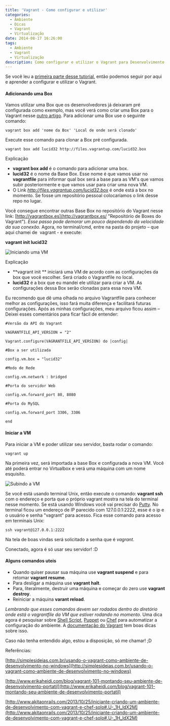 ```yaml
---
title: 'Vagrant - Como configurar e utilizar'
categories:
  - Ambiente
  - Dicas
  - Vagrant
  - Virtualização
date: 2014-08-17 16:26:00
tags:
  - Ambiente
  - Vagrant
  - Virtualização
description: Como configurar e utilizar o Vagrant para Desenvolvimento
---
```


Se você leu a [primeira parte desse tutorial](/posts/vagrant-introducao-instalacao/ "Crie e compartilhe ambientes com o Vagrant (Instalação)"), então podemos seguir por aqui e aprender a configurar e utilizar o Vagrant.<!--more-->

#### Adicionando uma Box

Vamos utilizar uma Box que os desenvolvedores já deixaram pré configurada como exemplo, mas você verá como criar uma Box para o Vagrant nesse [outro artigo](/posts/criar-uma-base-box-para-o-vagrant/).
Para adicionar uma Box use o seguinte comando:

```
vagrant box add 'nome da Box' 'Local de onde será clonado'
```

Execute esse comando para clonar a Box pré configurada.

```
vagrant box add lucid32 http://files.vagrantup.com/lucid32.box
```

Explicação

 - **vagrant box add** é o comando para adicionar uma box.
 - **lucid32** é o nome da Base Box. Esse nome é que vamos usar no **vagrantfile** para informar qual box será a base para as VM's que vamos subir posteriormente e que vamos usar para criar uma nova VM.
 - O Link *http://files.vagrantup.com/lucid32.box* é onde está a box no momento. Se fosse um repositório pessoal colocaríamos o link desse repo no lugar.

Você consegue encontrar outras Base Box no repositório do Vagrant nesse link: [http://vagrantbox.es](http://vagrantbox.es/ "Repositório de Boxes do Vagrant").
*Esse passo pode demorar um pouco dependendo da velocidade da sua conexão.*
Agora, no terminal/cmd, entre na pasta do projeto – que aqui chamei de  vagrant - e execute:

**vagrant init lucid32**

![Iniciando uma VM](../../public/images/vagrant-init-lucid32.png)

Explicação

 - **vagrant init ** iniciará uma VM de acordo com as configurações da box que você escolher. Será criado o Vagrantfile no local.
 - **lucid32** é a box que eu mandei ele utilizar para criar a VM. As configurações dessa Box serão clonadas para essa nova VM.

Eu recomendo que dê uma olhada no arquivo Vagrantfile para conhecer melhor as configurações, isso fará muita diferença e facilitará futuras configurações.
Após as minhas configurações, meu arquivo ficou assim – Deixei esses comentários para ficar fácil de entender:

```
#Versão da API do Vagrant

VAGRANTFILE_API_VERSION = "2"

Vagrant.configure(VAGRANTFILE_API_VERSION) do |config|

#Box a ser utilizada

config.vm.box = "lucid32"

#Modo de Rede

config.vm.network : bridged

#Porta do servidor Web

config.vm.forward_port 80, 8080

#Porta do MySQL

config.vm.forward_port 3306, 3306

end

```


#### Iniciar a VM

Para iniciar a VM e poder utilizar seu servidor, basta rodar o comando:

```
vagrant up
```

Na primeira vez, será importada a base Box e configurada a nova VM. Você até poderá entrar no Virtualbox e verá uma máquina com um nome esquisito.

![Subindo a VM](../../public/images/Capturar.png)

Se você está usando terminal Unix, então execute o comando: **vagrant ssh** com o endereço e porta que o próprio vagrant mostra na tela do terminal nesse momento. Se está usando Windows você vai precisar do [Putty](/posts/vagrant-no-windows/ "Windows, Vagrant e Putty"). No terminal ficou um endereço de IP parecido com 127.0.0.1:2222, esse é o ip e o usuário e senha "vagrant" para acesso.
Fica esse comando para acesso em terminais Unix:

```
ssh vagrant@127.0.0.1:2222
```

Na tela de boas vindas será solicitado a senha que é *vagrant*.

Conectado, agora é só usar seu servidor! :D

#### Alguns comandos uteis

 - Quando quiser pausar sua máquina use **vagrant suspend** e para retomar **vagrant resume**.
 - Para desligar a máquina use **vagrant halt**.
 - Para, literalmente, destruir uma máquina e começar do zero use **vagrant destroy**.
 - Reiniciar a máquina **varant reload**.

*Lembrando que esses comandos devem ser rodados dentro do diretório onde está o vagrantfile da VM que estiver rodando no momento.*
Uma dica agora é pesquisar sobre [Shell Script](https://pt.wikipedia.org/wiki/Shell_script), [Puppet](https://puppetlabs.com/) ou [Chef](https://www.chef.io/chef/) para automatizar a configuração do ambiente. A [documentação do Vagrant](http://docs.vagrantup.com/v2/) tem boas dicas sobre isso.

Caso não tenha entendido algo, estou a disposição, só me chamar! ;D

Referências:

[http://simplesideias.com.br/usando-o-vagrant-como-ambiente-de-desenvolvimento-no-windows](http://simplesideias.com.br/usando-o-vagrant-como-ambiente-de-desenvolvimento-no-windows)

[http://www.erikaheidi.com/blog/vagrant-101-montando-seu-ambiente-de-desenvolvimento-portatil](http://www.erikaheidi.com/blog/vagrant-101-montando-seu-ambiente-de-desenvolvimento-portatil)

[http://www.akitaonrails.com/2013/10/25/iniciante-criando-um-ambiente-de-desenvolvimento-com-vagrant-e-chef-solo#.U-_1H_ldX2M](http://www.akitaonrails.com/2013/10/25/iniciante-criando-um-ambiente-de-desenvolvimento-com-vagrant-e-chef-solo#.U-_1H_ldX2M)
